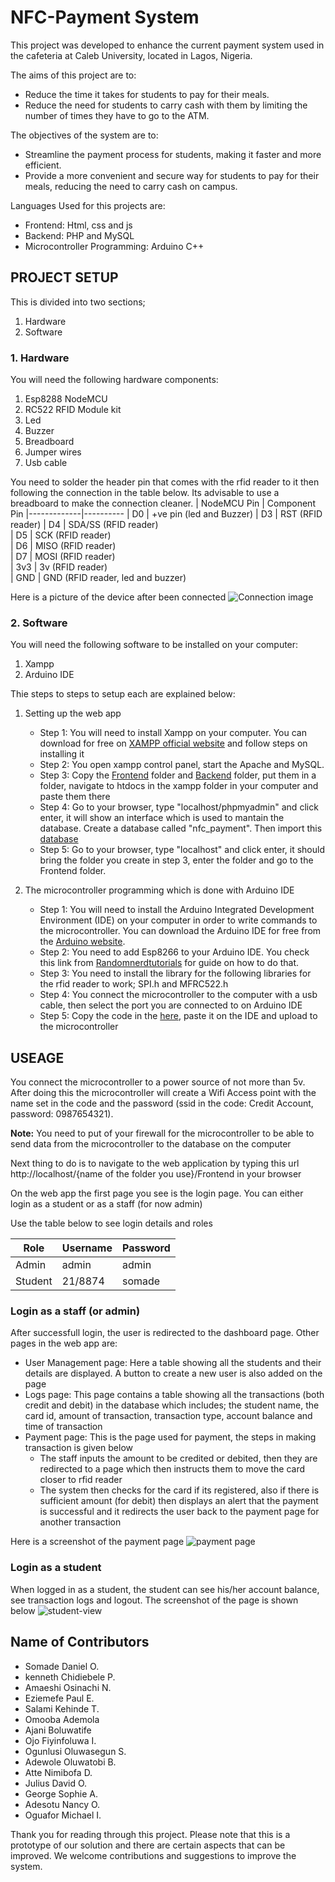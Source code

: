 # NFC-Payment System

This project was developed to enhance the current payment system used in the cafeteria at Caleb University, located in Lagos, Nigeria.

The aims of this project are to:

- Reduce the time it takes for students to pay for their meals.
- Reduce the need for students to carry cash with them by limiting the number of times they have to go to the ATM.

The objectives of the system are to:

- Streamline the payment process for students, making it faster and more efficient.
- Provide a more convenient and secure way for students to pay for their meals, reducing the need to carry cash on campus.

Languages Used for this projects are:

- Frontend: Html, css and js
- Backend: PHP and MySQL
- Microcontroller Programming: Arduino C++

## PROJECT SETUP

This is divided into two sections;

1. Hardware
2. Software

### 1. Hardware

You will need the following hardware components:

1. Esp8288 NodeMCU
2. RC522 RFID Module kit
3. Led
4. Buzzer
5. Breadboard
6. Jumper wires
7. Usb cable

You need to solder the header pin that comes with the rfid reader to it then following the connection in the table below.
Its advisable to use a breadboard to make the connection cleaner.
| NodeMCU Pin | Component Pin
|-------------|----------
| D0 | +ve pin (led and Buzzer)
| D3 | RST (RFID reader)
| D4 | SDA/SS (RFID reader)  
| D5 | SCK (RFID reader)  
| D6 | MISO (RFID reader)  
| D7 | MOSI (RFID reader)  
| 3v3 | 3v (RFID reader)  
| GND | GND (RFID reader, led and buzzer)

Here is a picture of the device after been connected 
![Connection image](https://user-images.githubusercontent.com/48515473/211169237-5bab1c0f-3c7a-4147-83bc-9f556c92255a.jpeg)


### 2. Software

You will need the following software to be installed on your computer:

1. Xampp
2. Arduino IDE

Thie steps to steps to setup each are explained below:

1. Setting up the web app

   - Step 1: You will need to install Xampp on your computer. You can download for free on [XAMPP official website](https://www.apachefriends.org/download.html) and follow steps on installing it
   - Step 2: You open xampp control panel, start the Apache and MySQL.
   - Step 3: Copy the [Frontend](./Frontend) folder and [Backend](/backend) folder, put them in a folder, navigate to htdocs in the xampp folder in your computer and paste them there
   - Step 4: Go to your browser, type "localhost/phpmyadmin" and click enter, it will show an interface which is used to mantain the database. Create a database called "nfc_payment". Then import this [database](./backend/database/nfc_payment.sql)
   - Step 5: Go to your browser, type "localhost" and click enter, it should bring the folder you create in step 3, enter the folder and go to the Frontend folder.

2. The microcontroller programming which is done with Arduino IDE

   - Step 1: You will need to install the Arduino Integrated Development Environment (IDE) on your computer in order to write commands to the microcontroller. You can download the Arduino IDE for free from the [Arduino website](https://www.arduino.cc/en/Main/Software).
   - Step 2: You need to add Esp8266 to your Arduino IDE. You check this link from [Randomnerdtutorials](https://randomnerdtutorials.com/how-to-install-esp8266-board-arduino-ide/) for guide on how to do that.
   - Step 3: You need to install the library for the following libraries for the rfid reader to work; SPI.h and MFRC522.h
   - Step 4: You connect the microcontroller to the computer with a usb cable, then select the port you are connected to on Arduino IDE
   - Step 5: Copy the code in the [here](Hardware/read_card_and_send_to_db/read_card_and_send_to_db.ino), paste it on the IDE and upload to the microcontroller

## USEAGE

You connect the microcontroller to a power source of not more than 5v. After doing this the microcontroller will create a Wifi Access point with the name set in the code and the password (ssid in the code: Credit Account, password: 0987654321).

**Note:** You need to put of your firewall for the microcontroller to be able to send data from the microcontroller to the database on the computer

Next thing to do is to navigate to the web application by typing this url http://localhost/{name of the folder you use}/Frontend in your browser

On the web app the first page you see is the login page. You can either login as a student or as a staff (for now admin)

Use the table below to see login details and roles

| Role    | Username | Password |
| ------- | -------- | -------- |
| Admin   | admin    | admin    |
| Student | 21/8874  | somade   |

### Login as a staff (or admin)
After successfull login, the user is redirected to the dashboard page. Other pages in the web app are:

- User Management page: Here a table showing all the students and their details are displayed. A button to create a new user is also added on the page
- Logs page: This page contains a table showing all the transactions (both credit and debit) in the database which includes; the student name, the card id, amount of transaction, transaction type, account balance and time of transaction
- Payment page: This is the page used for payment, the steps in making transaction is given below
   - The staff inputs the amount to be credited or debited, then they are redirected to a page which then instructs them to move the card closer to rfid reader
   - The system then checks for the card if its registered, also if there is sufficient amount (for debit) then displays an alert that the payment is successful and it redirects the user back to the payment page for another transaction

Here is a screenshot of the payment page 
![payment page](https://user-images.githubusercontent.com/48515473/211169974-fe4800ce-b52b-48a2-afa7-72334465030d.jpeg)



### Login as a student
When logged in as a student, the student can see his/her account balance, see transaction logs and logout. The screenshot of the page is shown below
![student-view](https://user-images.githubusercontent.com/48515473/211169058-ecbff2bf-58a1-4668-ab5e-33b68801856e.jpg)


## Name of Contributors

- Somade Daniel O.
- kenneth Chidiebele P.
- Amaeshi Osinachi N.
- Eziemefe Paul E.
- Salami Kehinde T.
- Omooba Ademola
- Ajani Boluwatife
- Ojo Fiyinfoluwa I.
- Ogunlusi Oluwasegun S.
- Adewole Oluwatobi B.
- Atte Nimibofa D.
- Julius David O.
- George Sophie A.
- Adesotu Nancy O.
- Oguafor Michael I.

Thank you for reading through this project. Please note that this is a prototype of our solution and there are certain aspects that can be improved. We welcome contributions and suggestions to improve the system.
